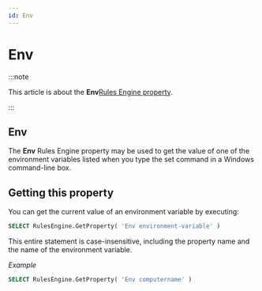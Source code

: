 ```yaml
---
id: Env
---
```


# Env




:::note

This article is about the **Env**[Rules Engine property](/Modeller_and_Rules_Engine/Rules_Engine_properties).

:::

## **Env**

The **Env** Rules Engine property may be used to get the value of one of the environment variables listed when you type the set command in a Windows command-line box.

## Getting this property

You can get the current value of an environment variable by executing:

```sql
SELECT RulesEngine.GetProperty( 'Env environment-variable' )
```

This entire statement is case-insensitive, including the property name and the name of the environment variable.

*Example*

```sql
SELECT RulesEngine.GetProperty( 'Env computername' )
```

 